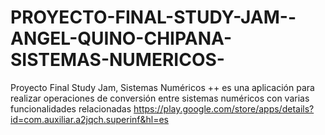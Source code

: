 # PROYECTO-FINAL-STUDY-JAM--ANGEL-QUINO-CHIPANA-SISTEMAS-NUMERICOS-
Proyecto Final Study Jam, Sistemas Numéricos ++ es una aplicación para realizar operaciones de conversión entre sistemas numéricos con varias funcionalidades relacionadas 
https://play.google.com/store/apps/details?id=com.auxiliar.a2jqch.superinf&hl=es
